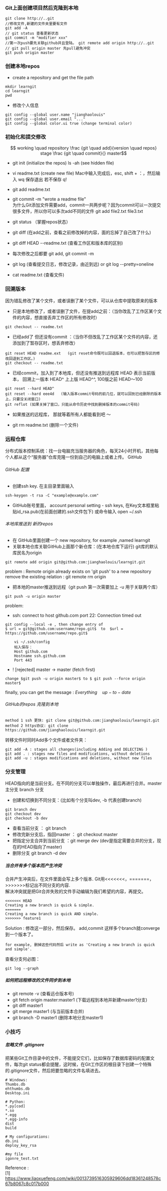 ### Git上面创建项目然后克隆到本地

```
git clone http://..git
//修改文件,新建的文件夹里要有文件
git add -A
// git status 查看更新状态
git commit -m "modifier xxx"
//第一次push要先关联github并且登陆。 git remote add origin http://..git
// git pull origin master 先pull避免冲突
git push origin master
```



###  创建本地repos

- create a repository and get the file path
```
mkdir learngit
cd learngit
pwd
```
- 修改个人信息 

```
git config --global user.name "jianghaolouis"
git config --global user.email "..."
git config --global color.ui true (change terminal color)
```

### 初始化和提交修改  

$$ working \quad repository \frac {git \quad add}{version \quad repos}  stage \frac {git \quad commit}{}  master​$$

- git init (initialize the repos)
    ls -ah (see hidden file)
- vi readme.txt (create new file) Mac中输入完成后，esc, shift + ：，然后输入 wq 保存退出 若不保存 q!
- git add readme.txt
- git commit -m "wrote a readme file"  
    为什么Git添加文件需要add，commit一共两步呢？因为commit可以一次提交很多文件，所以你可以多次add不同的文件 git add file2.txt         file3.txt

- git status （掌握repos状态）
- git diff (在add之前，查看之前修改掉的内容，面的忘掉了自己改了什么)
- git diff HEAD --readme.txt (查看工作区和版本库的区别)
- 每次修改之后都要 git add, git commit -m  

- git log (查看提交日志，修改记录，由近到远) or git log --pretty=oneline
- cat readme.txt (查看文件)

### 回溯版本

因为错乱修改了某个文件，或者误删了某个文件，可以从仓库中提取原来的版本

- 只是本地修改了，或者误删了文件，在提add之前：（当你改乱了工作区某个文件的内容，想直接丢弃工作区的所有修改时）
```
git checkout -- readme.txt
```
- 已经add了 但还没有commit ：（当你不但改乱了工作区某个文件的内容，还添加到了暂存区时，想丢弃修改）
```
git reset HEAD readme.ext   (git reset命令既可以回退版本，也可以把暂存区的修改回退到工作区。)
git checkout -- readme.txt
```
- 已经commit，加入到了本地库，但还没有推送到远程库
  HEAD 表示当前版本， 回溯上一版本 HEAD^  上上版 HEAD^^, 100版之前 HEAD～100
```
git reset --hard HEAD^
git reset --hard eee4d   (输入版本commit号码的前几位，就可以回到已经删除的版本上，只要没关闭窗口)
git reflot (如果关掉了窗口，只能从命令历史中找到删掉版本的commit号码)
```

- 如果推送的远程库， 那就等着所有人都能看到吧 ～

- git rm readme.txt (删除一个文件)

### 远程仓库 
分布式版本控制系统：找一台电脑充当服务器的角色，每天24小时开机，其他每个人都从这个“服务器”仓库克隆一份到自己的电脑上或者上传。
GitHub

######  GitHub 配置
- 创建ssh key. 在主目录里面输入

   
```
ssh-keygen -t rsa -C "example@example.com"
```
- GitHub账号里面， account personal setting - ssh keys, 在Key文本框里粘贴id_rsa.pub(在前面创建的.ssh文件包下) 或命令输入 open ~/.ssh 

###### 本地库推送到 新的repos 

- 在 GitHub里面创建一个 new repository, for example ,named learngit
- 关联本地仓库关联GitHub上面那个新仓库：(在本地仓库下运行) git库的默认库民名为origin

```
git remote add origin git@github.com:jianghaolouis/learngit.git 
```

   problem : Remote origin already exists on 'git push' to a new repository  
   remove the existing relation : git remote rm origin


- 把本地的master推送到远程（git push 第一次需要加上 -u 用于关联两个库）
```
git push -u origin master
```
problem:  
- ssh: connect to host github.com port 22: Connection timed out

```
git config --local -e , then change entry of 
$ url = git@github.com:username/repo.git$  to  $url = https://github.com/username/repo.git$

    vi ~/.ssh/config
    帖入保存：
    Host github.com
    Hostname ssh.github.com
    Port 443
```

- ! [rejected] master -> master (fetch first)

```
change $git push -u origin master$ to $ git push --force origin master$
```
finally, you can get the message : $Everything \quad up-to-date$

###### GitHub的repos 克隆到本地 

```
method 1 ssh 更快: git clone git@github.com:jianghaolouis/learngit.git
method 2 https协议: git clone https://github.com/jianghaolouis/learngit.git
```
转移文件时同时Add多个文件或者文件夹：
```
git add -A : stages all changes(including Adding and DELECTING )
git add . : stages new files and modifications, without deletions
git add -u : stages modifications and deletions, without new files
```



### 分支管理
HEAD指向的是当前分支。在不同的分支可以单独操作，最后再进行合并。master 主分支  branch 分支  
- 创建和切换到不同分支：(比如有个分支叫dev, -b 代表创建branch)
```
git branch dev
git checkout dev
git checkout -b dev
```
- 查看当前分支 ： git branch
- 修改完新分支后，指回master ： git checkout master
- 把指定分支合并到当前分支 ：git merge dev (dev是指定需要合并的分支，现在的HEAD指向了master)
- 删除分支 git branch -d dev

##### 当合并有多个版本而产生冲突
合并产生冲突后，在文件里面会写上多个版本. Git用<<<<<<<，=======，>>>>>>>标记出不同分支的内容.  
解决冲突就是把Git合并失败的文件手动编辑为我们希望的内容，再提交。
```
<<<<<<< HEAD
Creating a new branch is quick & simple.
=======
Creating a new branch is quick AND simple.
>>>>>>> feature1
```
Solution : 修改这一部分，然后保存。 add,commit 这样多个branch就converge到一个版本了。

```
for example, 删掉这些代码然后 write as 'Creating a new branch is quick and simple'.
```
查看分支何必图：
```
git log --graph
```

##### 如何把远程修改的文件同步到本地

- git remote -v  (查看远仓版本号)
- git fetch origin master:master1 (下载远程到本地并新建master1分支)
- git diff master1
- git merge master1 (与当前版本合并)
- git branch -D master1 (删除本地分支master1)


### 小技巧
##### 忽略文件 .gitignore
把某些Git工作目录中的文件，不能提交它们，比如保存了数据库密码的配置文件，每次git status都会提醒，这时候，在Git工作区的根目录下创建一个特殊的.gitignore文件，然后把要忽略的文件名填进去。
```
# Windows:
Thumbs.db
ehthumbs.db
Desktop.ini

# Python:
*.py[cod]
*.so
*.egg
*.egg-info
dist
build

# My configurations:
db.ini
deploy_key_rsa

#my file
igonre_test.txt
```

Reference :  
[1] https://www.liaoxuefeng.com/wiki/0013739516305929606dd18361248578c67b8067c8c017b000